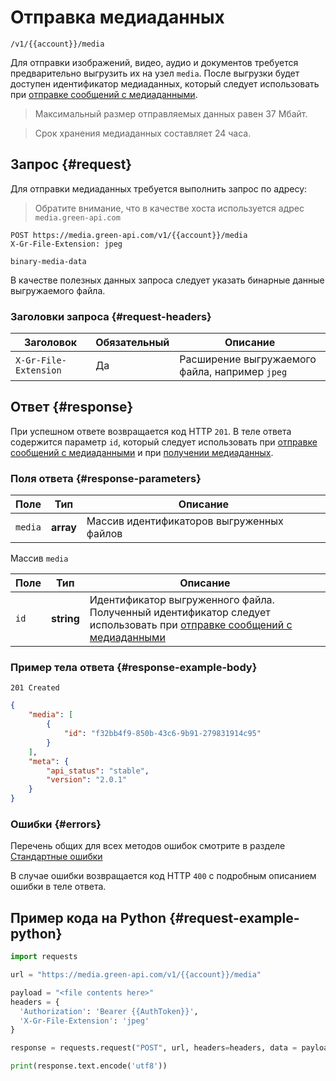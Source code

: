# Отправка медиаданных

`/v1/{{account}}/media`

Для отправки изображений, видео, аудио и документов требуется предварительно выгрузить их на узел `media`. После выгрузки будет доступен идентификатор медиаданных, который следует использовать при [отправке сообщений с медиаданными](../messages/media.md).

> Максимальный размер отправляемых данных равен 37 Мбайт.

> Срок хранения медиаданных составляет 24 часа.

## Запрос {#request}

Для отправки медиаданных требуется выполнить запрос по адресу:

> Обратите внимание, что в качестве хоста используется адрес `media.green-api.com`

```
POST https://media.green-api.com/v1/{{account}}/media
X-Gr-File-Extension: jpeg
```

```
binary-media-data
```

В качестве полезных данных запроса следует указать бинарные данные выгружаемого файла.

### Заголовки запроса {#request-headers}

Заголовок  | Обязательный | Описание
----- | ----- | -----
`X-Gr-File-Extension` | Да | Расширение выгружаемого файла, например `jpeg`

## Ответ {#response}

При успешном ответе возвращается код HTTP `201`. В теле ответа содержится параметр `id`, который следует использовать при [отправке сообщений с медиаданными](../messages/media.md) и при [получении медиаданных](download.md). 

### Поля ответа {#response-parameters}

Поле | Тип |  Описание
----- | ----- | -----
`media` | **array** | Массив идентификаторов выгруженных файлов


Массив `media`

Поле | Тип |  Описание
----- | ----- | -----
`id ` | **string** | Идентификатор выгруженного файла. Полученный идентификатор следует использовать при [отправке сообщений с медиаданными](../messages/media.md)

### Пример тела ответа {#response-example-body}

```
201 Created
```

```json
{
    "media": [
        {
            "id": "f32bb4f9-850b-43c6-9b91-279831914c95"
        }
    ],
    "meta": {
        "api_status": "stable",
        "version": "2.0.1"
    }
}
```

### Ошибки {#errors}

Перечень общих для всех методов ошибок смотрите в разделе [Стандартные ошибки](../errors.md)

В случае ошибки возвращается код HTTP `400` с подробным описанием ошибки в теле ответа.

## Пример кода на Python  {#request-example-python}

```python
import requests

url = "https://media.green-api.com/v1/{{account}}/media"

payload = "<file contents here>"
headers = {
  'Authorization': 'Bearer {{AuthToken}}',
  'X-Gr-File-Extension': 'jpeg'
}

response = requests.request("POST", url, headers=headers, data = payload)

print(response.text.encode('utf8'))
```